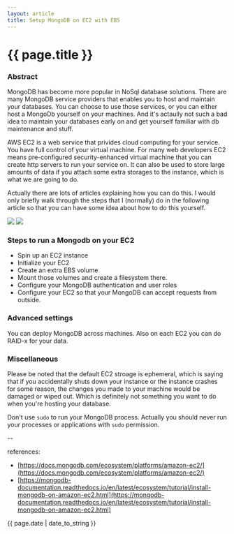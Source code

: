 ```yaml
---
layout: article
title: Setup MongoDB on EC2 with EBS
---
```

# {{ page.title }}

### Abstract

MongoDB has become more popular in NoSql database solutions. There are many MongoDB service providers that enables you to host and maintain your databases. You can choose to use those services, or you can either host a MongoDb yourself on your machines. And it's actaully not such a bad idea to maintain your databases early on and get yourself familiar with db maintenance and stuff.

AWS EC2 is a web service that privides cloud computing for your service. You have full control of your virtual machine. For many web developers EC2 means pre-configured security-enhanced virtual machine that you can create http servers to run your service on. It can also be used to store large amounts of data if you attach some extra storages to the instance, which is what we are going to do. 

Actually there are lots of articles explaining how you can do this. I would only briefly walk through the steps that I (normally) do in the following article so that you can have some idea about how to do this yourself.

![](https://qph.ec.quoracdn.net/main-thumb-t-4387-200-LkLMRevPrfDLxI1HLNWjSOmZygn9Ndi8.jpeg)
![](http://www.dagtech.com/wp-content/uploads/2015/09/aws-ec2_logo_small.jpg)

### Steps to run a Mongodb on your EC2

* Spin up an EC2 instance
* Initialize your EC2 
* Create an extra EBS volume 
* Mount those volumes and create a filesystem there. 
* Configure your MongoDB authentication and user roles 
* Configure your EC2 so that your MongoDB can accept requests from outside.

### Advanced settings

You can deploy MongoDB across machines. Also on each EC2 you can do RAID-x for your data. 

### Miscellaneous

Please be noted that the default EC2 stroage is ephemeral, which is saying that if you accidentally shuts down your instance or the instance crashes for some reason, the changes you made to your machine would be damaged or wiped out. Which is definitely not something you want to do when you're hosting your database. 

Don't use `sudo` to run your MongoDB process. Actually you should never run your processes or applications with `sudo` permission.

--

references:

* [https://docs.mongodb.com/ecosystem/platforms/amazon-ec2/](https://docs.mongodb.com/ecosystem/platforms/amazon-ec2/)
* [https://mongodb-documentation.readthedocs.io/en/latest/ecosystem/tutorial/install-mongodb-on-amazon-ec2.html](https://mongodb-documentation.readthedocs.io/en/latest/ecosystem/tutorial/install-mongodb-on-amazon-ec2.html)

{{ page.date | date_to_string }}
